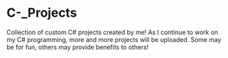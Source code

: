 # C-_Projects
Collection of custom C# projects created by me! As I continue to work on my C# programming, more and more projects will be uploaded. Some may be for fun, others may provide benefits to others!
